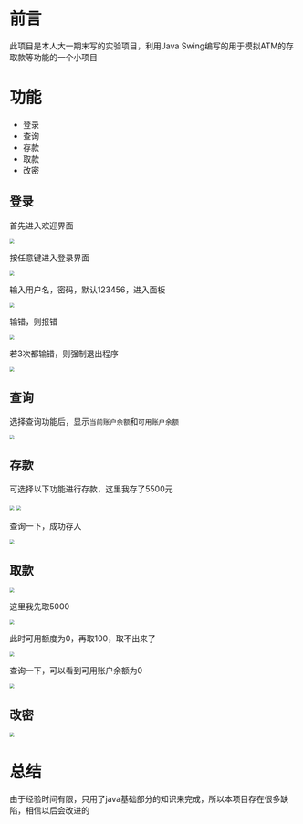 # 前言

此项目是本人大一期末写的实验项目，利用Java Swing编写的用于模拟ATM的存取款等功能的一个小项目

# 功能

- 登录
- 查询
- 存款
- 取款
- 改密

## 登录

首先进入欢迎界面

<img src="./images/welcome.png" style="zoom:50%;" />

按任意键进入登录界面

<img src="./images/login.png" style="zoom: 50%;" />

输入用户名，密码，默认123456，进入面板

<img src="./images/panel.png" style="zoom: 50%;" />

输错，则报错

<img src="./images/login_error.png" style="zoom: 50%;" />

若3次都输错，则强制退出程序

<img src="./images/login_fail.png" style="zoom:50%;" />



## 查询

选择查询功能后，显示`当前账户余额`和`可用账户余额`

<img src="./images/check.png" style="zoom:50%;" />





## 存款

可选择以下功能进行存款，这里我存了5500元

<img src="./images/keep_5000.png" style="zoom:50%;" />

<img src="./images/keep_500.png" style="zoom:50%;" />



查询一下，成功存入

<img src="./images/keep_check.png" style="zoom:50%;" />

## 取款

<img src="./images/draw.png" style="zoom:50%;" />

这里我先取5000

<img src="./images/draw_5000.png" style="zoom:50%;" />

此时可用额度为0，再取100，取不出来了

<img src="./images/draw_100_fail.png" style="zoom:50%;" />

查询一下，可以看到可用账户余额为0

<img src="./images/draw_check.png" style="zoom:50%;" />

## 改密



<img src="./images/update_psd.png" style="zoom:50%;" />





# 总结

由于经验时间有限，只用了java基础部分的知识来完成，所以本项目存在很多缺陷，相信以后会改进的

